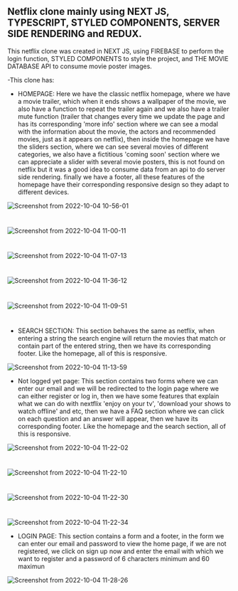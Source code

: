 ## Netflix clone mainly using NEXT JS, TYPESCRIPT, STYLED COMPONENTS, SERVER SIDE RENDERING and REDUX.

This netflix clone was created in NEXT JS, using FIREBASE to perform the login function, STYLED COMPONENTS to style the project, and THE MOVIE DATABASE API to consume movie poster images. 

-This clone has: 

- HOMEPAGE: Here we have the classic netflix homepage, where we have a movie trailer, which when it ends shows a wallpaper of the movie, we also have a function to repeat the trailer again and we also have a trailer mute function (trailer that changes every time we update the page and has its corresponding 'more info' section where we can see a modal with the information about the movie, the actors and recommended movies, just as it appears on netflix), then inside the homepage we have the sliders section, where we can see several movies of different categories, we also have a fictitious 'coming soon' section where we can appreciate a slider with several movie posters, this is not found on netflix but it was a good idea to consume data from an api to do server side rendering. finally we have a footer, all these features of the homepage have their corresponding responsive design so they adapt to different devices.

![Screenshot from 2022-10-04 10-56-01](https://user-images.githubusercontent.com/107774716/193838917-af427e56-6ad3-4769-b306-565b61d7cca1.png)
#
![Screenshot from 2022-10-04 11-00-11](https://user-images.githubusercontent.com/107774716/193839669-2b92caea-801a-44e6-bbde-a4331b3b70ae.png)
#
![Screenshot from 2022-10-04 11-07-13](https://user-images.githubusercontent.com/107774716/193841227-e1c8a7f5-96f0-4e8f-8a6a-584d40da6dea.png)
#
![Screenshot from 2022-10-04 11-36-12](https://user-images.githubusercontent.com/107774716/193848353-32f85a6c-983c-45fc-88bd-f5a06b8ae568.png)
#
![Screenshot from 2022-10-04 11-09-51](https://user-images.githubusercontent.com/107774716/193841845-9a5ec60b-6769-433e-af86-d403dbfa7dec.png)
#

- SEARCH SECTION: This section behaves the same as netflix, when entering a string the search engine will return the movies that match or contain part of the entered string, then we have its corresponding footer. Like the homepage, all of this is responsive.

![Screenshot from 2022-10-04 11-13-59](https://user-images.githubusercontent.com/107774716/193842859-8ae904b1-b8e2-45a6-8b5b-5d9b94f9d42d.png)

- Not logged yet page: This section contains two forms where we can enter our email and we will be redirected to the login page where we can either register or log in, then we have some features that explain what we can do with nextflix 'enjoy on your tv', 'download your shows to watch offline' and etc, then we have a FAQ section where we can click on each question and an answer will appear, then we have its corresponding footer. Like the homepage and the search section, all of this is responsive.

![Screenshot from 2022-10-04 11-22-02](https://user-images.githubusercontent.com/107774716/193844915-901994bc-f494-4256-8374-a6660ccf68fb.png)
#
![Screenshot from 2022-10-04 11-22-10](https://user-images.githubusercontent.com/107774716/193844962-14048116-0c6e-451f-aa76-2f3019e63703.png)
#
![Screenshot from 2022-10-04 11-22-30](https://user-images.githubusercontent.com/107774716/193844995-eaf39590-8859-4761-8328-e2e185a4ce13.png)
#
![Screenshot from 2022-10-04 11-22-34](https://user-images.githubusercontent.com/107774716/193845019-37bee67f-92fb-46e8-9a4f-3ee2620a50f0.png)

- LOGIN PAGE: This section contains a form and a footer, in the form we can enter our email and password to view the home page, if we are not registered, we click on sign up now and enter the email with which we want to register and a password of 6 characters minimum and 60 maximun

![Screenshot from 2022-10-04 11-28-26](https://user-images.githubusercontent.com/107774716/193847003-f0c23f03-455f-4b6d-a3fa-f2ca07a2218d.png)





